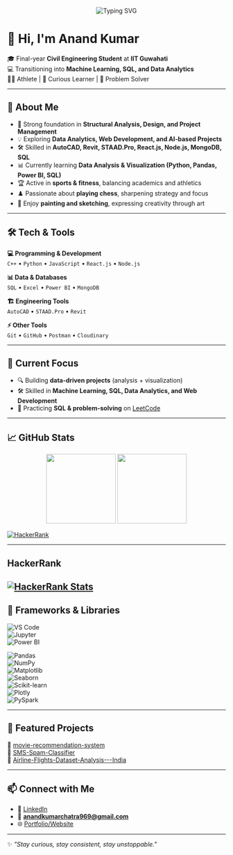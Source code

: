 <p align="center">
  <img src="https://readme-typing-svg.herokuapp.com?font=Fira+Code&weight=700&size=30&pause=1000&color=118F09&width=800&lines=Hi+There+👋;I'm+Anand+Kumar;Civil+Engineering+Student+at+IIT+Guwahati;Aspiring+Data+Analyst+%7C+Data+Science;Always+Learning+🚀" alt="Typing SVG" />
</p>



# 👋 Hi, I'm Anand Kumar  

🎓 Final-year **Civil Engineering Student** at **IIT Guwahati**  
💻 Transitioning into **Machine Learning, SQL, and Data Analytics**  
🏋️‍♂️ Athlete | 🎯 Curious Learner | 🚀 Problem Solver  

---

## 🌟 About Me  
- 🔬 Strong foundation in **Structural Analysis, Design, and Project Management**  
- 💡 Exploring **Data Analytics, Web Development, and AI-based Projects**  
- 🛠 Skilled in **AutoCAD, Revit, STAAD.Pro, React.js, Node.js, MongoDB, SQL**  
- 📊 Currently learning **Data Analysis & Visualization (Python, Pandas, Power BI, SQL)**  
- 🏆 Active in **sports & fitness**, balancing academics and athletics  
- ♟️ Passionate about **playing chess**, sharpening strategy and focus  
- 🎨 Enjoy **painting and sketching**, expressing creativity through art  
---

## 🛠 Tech & Tools  

**💻 Programming & Development**  
`C++` • `Python` • `JavaScript` • `React.js` • `Node.js`  

**📊 Data & Databases**  
`SQL` • `Excel` • `Power BI` • `MongoDB`  

**🏗 Engineering Tools**  
`AutoCAD` • `STAAD.Pro` • `Revit`  

**⚡ Other Tools**  
`Git` • `GitHub` • `Postman` • `Cloudinary`  

---

## 📌 Current Focus  
- 🔍 Building **data-driven projects** (analysis + visualization)  
- 🛠 Skilled in **Machine Learning, SQL, Data Analytics, and Web Development**  
- 🧠 Practicing **SQL & problem-solving** on [LeetCode](https://leetcode.com/u/anandkumarchatra969/)  

---

## 📈 GitHub Stats  

<p align="center">
  <img src="https://github-readme-stats.vercel.app/api?username=anand7061&show_icons=true&theme=tokyonight&count_private=true" height="160" />
  <img src="https://github-readme-stats.vercel.app/api/top-langs/?username=anand7061&layout=compact&theme=tokyonight" height="160" />
  
</p>

[![HackerRank](https://img.shields.io/badge/HackerRank-anand7061-2EA44F?logo=hackerrank&logoColor=white)](https://www.hackerrank.com/anand7061)


---
## HackerRank

<!-- HACKERRANK-STATS:START -->

<!-- HACKERRANK-STATS:END -->
[![HackerRank Stats](https://github-readme-hackerrank.vercel.app/api/anandkumarchatr1)](https://www.hackerrank.com/profile/anandkumarchatr1)
---

## 🧰 Frameworks & Libraries  

![VS Code](https://img.shields.io/badge/-VSCode-007ACC?style=for-the-badge&logo=visual-studio-code)  
![Jupyter](https://img.shields.io/badge/-Jupyter-F37626?style=for-the-badge&logo=jupyter)  
![Power BI](https://img.shields.io/badge/-PowerBI-F2C811?style=for-the-badge&logo=powerbi)  

![Pandas](https://img.shields.io/badge/-Pandas-150458?style=for-the-badge&logo=pandas)  
![NumPy](https://img.shields.io/badge/-NumPy-013243?style=for-the-badge&logo=numpy)  
![Matplotlib](https://img.shields.io/badge/-Matplotlib-11557C?style=for-the-badge&logo=matplotlib)  
![Seaborn](https://img.shields.io/badge/-Seaborn-9BA3E4?style=for-the-badge&logo=python)  
![Scikit-learn](https://img.shields.io/badge/-Scikit%20Learn-F7931E?style=for-the-badge&logo=scikit-learn)  
![Plotly](https://img.shields.io/badge/-Plotly-3F4F75?style=for-the-badge&logo=plotly)  
![PySpark](https://img.shields.io/badge/-PySpark-E25A1C?style=for-the-badge&logo=apachespark)  

---

## 📂 Featured Projects  

🔹 [ movie-recommendation-system](https://anand7061-movie-recommendation-system-app-turxkt.streamlit.app/)  
🔹 [SMS-Spam-Classifier](https://sms-spam-classifier-73uytas2eviu6rvgai9dtr.streamlit.app/)  
🔹 [Airline-Flights-Dataset-Analysis---India ](https://github.com/anand7061/Airline-Flights-Dataset-Analysis---India.git)  

---

## 📫 Connect with Me  

- 🔗 [LinkedIn](https://www.linkedin.com/in/anand-kumar-724472255/)  
- 📧 **anandkumarchatra969@gmail.com**  
- 🌐 [Portfolio/Website](http://anand7061.github.io/portfolio/)  

---

✨ *"Stay curious, stay consistent, stay unstoppable."*  
